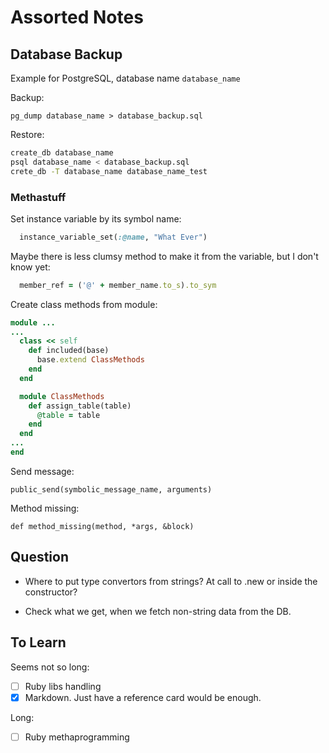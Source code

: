 # Assorted Notes #

## Database Backup ##

Example for PostgreSQL, database name ```database_name```

Backup:

```pg_dump database_name > database_backup.sql```

Restore:

```bash
create_db database_name
psql database_name < database_backup.sql
crete_db -T database_name database_name_test
```

### Methastuff ###

Set instance variable by its symbol name: 

```ruby
  instance_variable_set(:@name, "What Ever")
```

Maybe there is less clumsy method to make it from the variable, but I don't know yet:

```ruby
  member_ref = ('@' + member_name.to_s).to_sym
```

Create class methods from module:

```ruby
module ...
...
  class << self
    def included(base)
      base.extend ClassMethods
    end
  end

  module ClassMethods
    def assign_table(table)
      @table = table
    end
  end
...
end
```

Send message:

```public_send(symbolic_message_name, arguments)```

Method missing:

```def method_missing(method, *args, &block)```



## Question ##

- Where to put type convertors from strings?  At call to .new or inside the constructor?

- Check what we get, when we fetch non-string data from the DB.

## To Learn ##

Seems not so long:

- [ ] Ruby libs handling
- [x] Markdown. Just have a reference card would be enough.

Long:

- [ ] Ruby methaprogramming
